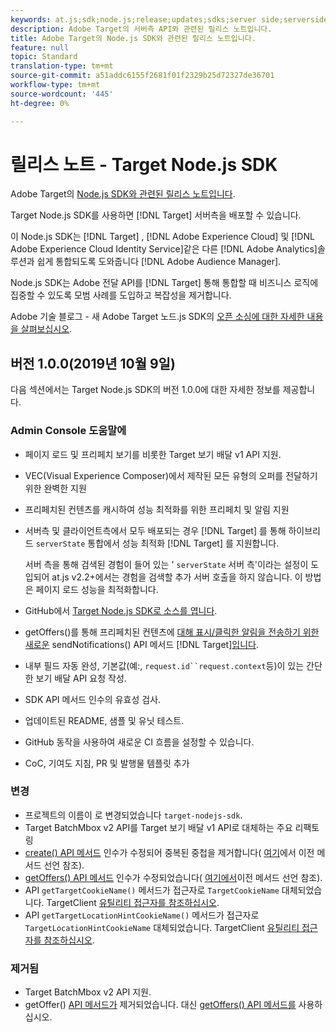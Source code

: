 ```yaml
---
keywords: at.js;sdk;node.js;release;updates;sdks;server side;serverside;server-side;nodejs
description: Adobe Target의 서버측 API와 관련된 릴리스 노트입니다.
title: Adobe Target의 Node.js SDK와 관련된 릴리스 노트입니다.
feature: null
topic: Standard
translation-type: tm+mt
source-git-commit: a51addc6155f2681f01f2329b25d72327de36701
workflow-type: tm+mt
source-wordcount: '445'
ht-degree: 0%

---
```



# 릴리스 노트 - Target Node.js SDK

Adobe Target의 [Node.js SDK와 관련된 릴리스 노트입니다](https://github.com/adobe/target-nodejs-sdk).

Target Node.js SDK를 사용하면 [!DNL Target] 서버측을 배포할 수 있습니다.

이 Node.js SDK는 [!DNL Target] , [!DNL Adobe Experience Cloud] 및 [!DNL Adobe Experience Cloud Identity Service]같은 다른 [!DNL Adobe Analytics]솔루션과 쉽게 통합되도록 도와줍니다 [!DNL Adobe Audience Manager].

Node.js SDK는 Adobe 전달 API를 [!DNL Target] 통해 통합할 때 비즈니스 로직에 집중할 수 있도록 모범 사례를 도입하고 복잡성을 제거합니다.

Adobe 기술 블로그 - 새 Adobe Target 노드.js SDK의 [오픈 소싱에 대한 자세한 내용을 살펴보십시오](https://medium.com/adobetech/open-sourcing-the-new-adobe-target-node-js-sdk-b6feafd828bc).

## 버전 1.0.0(2019년 10월 9일)

다음 섹션에서는 Target Node.js SDK의 버전 1.0.0에 대한 자세한 정보를 제공합니다.

### Admin Console 도움말에

* 페이지 로드 및 프리페치 보기를 비롯한 Target 보기 배달 v1 API 지원.
* VEC(Visual Experience Composer)에서 제작된 모든 유형의 오퍼를 전달하기 위한 완벽한 지원
* 프리페치된 컨텐츠를 캐시하여 성능 최적화를 위한 프리페치 및 알림 지원
* 서버측 및 클라이언트측에서 모두 배포되는 경우 [!DNL Target] 를 통해 하이브리드 `serverState` 통합에서 성능 최적화 [!DNL Target] 를 지원합니다.

   서버 측을 통해 검색된 경험이 들어 있는 &#39; `serverState` 서버 측&#39;이라는 설정이 도입되어 at.js v2.2+에서는 경험을 검색할 추가 서버 호출을 하지 않습니다. 이 방법은 페이지 로드 성능을 최적화합니다.

* GitHub에서 [Target Node.js SDK로 소스를 엽니다](https://github.com/adobe/target-nodejs-sdk).
* getOffers()를 통해 프리페치된 컨텐츠에 [대해 표시/클릭한 알림을 전송하기 위한 새로운](https://git.corp.adobe.com/anischev/target-nodejs-sdk/blob/TNT-33695/README.md#targetclientsendnotifications) sendNotifications() API 메서드 [!DNL Target][입니다](https://git.corp.adobe.com/anischev/target-nodejs-sdk/blob/TNT-33695/README.md#targetclientgetoffers).
* 내부 필드 자동 완성, 기본값(예:, `request.id``request.context`등)이 있는 간단한 보기 배달 API 요청 작성.
* SDK API 메서드 인수의 유효성 검사.
* 업데이트된 README, 샘플 및 유닛 테스트.
* GitHub 동작을 사용하여 새로운 CI 흐름을 설정할 수 있습니다.
* CoC, 기여도 지침, PR 및 발행물 템플릿 추가

### 변경

* 프로젝트의 이름이 로 변경되었습니다 `target-nodejs-sdk`.
* Target BatchMbox v2 API를 Target 보기 배달 v1 API로 대체하는 주요 리팩토링
* [create() API 메서드](https://git.corp.adobe.com/anischev/target-nodejs-sdk/blob/TNT-33695/README.md#targetclientcreate) 인수가 수정되어 중복된 중첩을 제거합니다( [여기](https://www.npmjs.com/package/@adobe/target-node-client#targetnodeclientcreate)에서 이전 메서드 선언 참조).
* [getOffers() API 메서드](https://git.corp.adobe.com/anischev/target-nodejs-sdk/blob/TNT-33695/README.md#targetclientgetoffers) 인수가 수정되었습니다( [여기에서](https://www.npmjs.com/package/@adobe/target-node-client#targetnodeclientgetoffers)이전 메서드 선언 참조).
* API `getTargetCookieName()` 메서드가 접근자로 `TargetCookieName` 대체되었습니다. TargetClient [유틸리티 접근자를 참조하십시오](https://git.corp.adobe.com/anischev/target-nodejs-sdk/blob/TNT-33695/README.md#targetclient-utility-accessors).
* API `getTargetLocationHintCookieName()` 메서드가 접근자로 `TargetLocationHintCookieName` 대체되었습니다.  TargetClient [유틸리티 접근자를 참조하십시오](https://git.corp.adobe.com/anischev/target-nodejs-sdk/blob/TNT-33695/README.md#targetclient-utility-accessors).

### 제거됨

* Target BatchMbox v2 API 지원.
* getOffer() [API 메서드가](https://www.npmjs.com/package/@adobe/target-node-client#targetnodeclientgetoffer) 제거되었습니다. 대신 [getOffers() API 메서드를](https://git.corp.adobe.com/anischev/target-nodejs-sdk/blob/TNT-33695/README.md#targetclientgetoffers) 사용하십시오.

